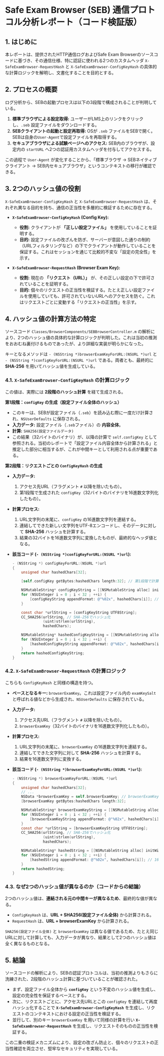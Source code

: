 # Safe Exam Browser (SEB) 通信プロトコル分析レポート（コード検証版）

## 1. はじめに

本レポートは、提供されたHTTP通信ログおよびSafe Exam Browserのソースコードに基づき、その通信仕様、特に認証に使われる2つのカスタムヘッダ `X-SafeExamBrowser-RequestHash` と `X-SafeExamBrowser-ConfigKeyHash` の具体的な計算ロジックを解明し、文書化することを目的とする。

## 2. プロセスの概要

ログ分析から、SEBの起動プロセスは以下の3段階で構成されることが判明している。

1.  **標準ブラウザによる設定取得:** ユーザーがLMS上のリンクをクリックし、`.seb` 設定ファイルをダウンロードする。
2.  **SEBクライアントの起動と設定再取得:** OSが `.seb` ファイルをSEBで開く。SEBは自身の`User-Agent`で設定ファイルを再取得する。
3.  **セキュアブラウザによる試験ページへのアクセス:** SEB内のブラウザが、設定内の `startURL` へ2つの認証用カスタムヘッダを付与してアクセスする。

この過程で `User-Agent` が変化することから、「標準ブラウザ → SEBネイティブクライアント → SEB内セキュアブラウザ」というコンテキストの移行が確認できる。

## 3. 2つのハッシュ値の役割

`X-SafeExamBrowser-ConfigKeyHash` と `X-SafeExamBrowser-RequestHash` は、それぞれ異なる目的を持ち、通信の正当性を多層的に検証するために存在する。

*   **`X-SafeExamBrowser-ConfigKeyHash` (Config Key):**
    *   **役割:** クライアントが **「正しい設定ファイル」** を使用していることを証明する。
    *   **目的:** 設定ファイルの改ざんを防ぎ、サーバーが意図した通りの制約（URLフィルタリングなど）の下でクライアントが動作していることを保証する。これはセッションを通じて比較的不変な「設定の完全性」を示す。

*   **`X-SafeExamBrowser-RequestHash` (Browser Exam Key):**
    *   **役割:** 現在の **「リクエスト（URL）」** が、その正しい設定の下で許可されていることを証明する。
    *   **目的:** 個々のリクエストの正当性を検証する。たとえ正しい設定ファイルを使用していても、許可されていないURLへのアクセスを防ぐ。これはリクエストごとに変動する「リクエストの正当性」を示す。

## 4. ハッシュ値の計算方法の特定

ソースコード `Classes/BrowserComponents/SEBBrowserController.m` の解析により、2つのハッシュ値の具体的な計算ロジックが判明した。これは当初の推測をおおむね裏付けるものであったが、より詳細な実装が明らかになった。

キーとなるメソッドは `- (NSString *)browserExamKeyForURL:(NSURL *)url` と `- (NSString *)configKeyForURL:(NSURL *)url` である。両者とも、最終的に **SHA-256** を用いてハッシュ値を生成している。

### 4.1. `X-SafeExamBrowser-ConfigKeyHash` の計算ロジック

この値は、実際には **2段階のハッシュ計算** を経て生成される。

**第1段階：`configKey` の生成（設定ファイル全体のハッシュ）**

*   このキーは、SEBが設定ファイル（`.seb`）を読み込む際に一度だけ計算され、`NSUserDefaults` に保存される。
*   **入力データ:** 設定ファイル（`.seb`ファイル）の **内容全体**。
*   **計算:** `SHA256(設定ファイルデータ)`
*   この結果（32バイトのバイナリ）が、以降の計算で `self.configKey` として参照される。当初のレポートで「設定ファイル内容全体から計算される」と推定した部分に相当するが、これが中間キーとして利用される点が重要である。

**第2段階：リクエストごとの `ConfigKeyHash` の生成**

*   **入力データ:**
    1.  アクセス先URL（フラグメント `#` 以降を除いたもの）。
    2.  第1段階で生成された `configKey`（32バイトのバイナリを16進数文字列化したもの）。
*   **計算プロセス:**
    1.  URL文字列の末尾に、`configKey` の16進数文字列を連結する。
    2.  連結してできた新しい文字列をUTF-8エンコードし、そのデータに対して **SHA-256** ハッシュを計算する。
    3.  結果の32バイトを16進数文字列に変換したものが、最終的なヘッダ値となる。

*   **該当コード (`- (NSString *)configKeyForURL:(NSURL *)url`):**
    ```objectivec
    - (NSString *) configKeyForURL:(NSURL *)url
    {
        unsigned char hashedChars[32];

        [self.configKey getBytes:hashedChars length:32]; // 第1段階で計算済みのconfigKeyを取得

        NSMutableString* configKeyString = [[NSMutableString alloc] initWithString:urlStrippedFragment(url)];
        for (NSUInteger i = 0 ; i < 32 ; ++i) {
            [configKeyString appendFormat: @"%02x", hashedChars[i]]; // URLとconfigKeyを連結
        }

        const char *urlString = [configKeyString UTF8String];
        CC_SHA256(urlString, // SHA-256でハッシュ化
                  (uint)strlen(urlString),
                  hashedChars);

        NSMutableString* hashedConfigKeyString = [[NSMutableString alloc] initWithCapacity:32];
        for (NSUInteger i = 0 ; i < 32 ; ++i) {
            [hashedConfigKeyString appendFormat: @"%02x", hashedChars[i]]; // 16進数文字列に変換
        }
        return hashedConfigKeyString;
    }
    ```

### 4.2. `X-SafeExamBrowser-RequestHash` の計算ロジック

こちらも `ConfigKeyHash` と同様の構造を持つ。

*   **ベースとなるキー:** `browserExamKey`。これは設定ファイル内の `examKeySalt` と呼ばれる値などから生成され、`NSUserDefaults` に保存されている。
*   **入力データ:**
    1.  アクセス先URL（フラグメント `#` 以降を除いたもの）。
    2.  `browserExamKey`（32バイトのバイナリを16進数文字列化したもの）。
*   **計算プロセス:**
    1.  URL文字列の末尾に、`browserExamKey` の16進数文字列を連結する。
    2.  連結してできた文字列に対して **SHA-256** ハッシュを計算する。
    3.  結果を16進数文字列に変換する。

*   **該当コード (`- (NSString *)browserExamKeyForURL:(NSURL *)url`):**
    ```objectivec
    - (NSString *) browserExamKeyForURL:(NSURL *)url
    {
        unsigned char hashedChars[32];
        // ...
        NSData *browserExamKey = self.browserExamKey; // browserExamKeyを取得
        [browserExamKey getBytes:hashedChars length:32];

        NSMutableString* browserExamKeyString = [[NSMutableString alloc] initWithString:urlStrippedFragment(url)];
        for (NSUInteger i = 0 ; i < 32 ; ++i) {
            [browserExamKeyString appendFormat: @"%02x", hashedChars[i]]; // URLとbrowserExamKeyを連結
        }
        const char *urlString = [browserExamKeyString UTF8String];
        CC_SHA256(urlString, // SHA-256でハッシュ化
                  (uint)strlen(urlString),
                  hashedChars);

        NSMutableString* hashedString = [[NSMutableString alloc] initWithCapacity:32];
        for (NSUInteger i = 0 ; i < 32 ; ++i) {
            [hashedString appendFormat: @"%02x", hashedChars[i]]; // 16進数文字列に変換
        }
        return hashedString;
    }
    ```

### 4.3. なぜ2つのハッシュ値が異なるのか（コードからの結論）

2つのハッシュ値は、**連結される元の中間キーが異なるため**、最終的な値が異なる。

*   `ConfigKeyHash` は、**URL + SHA256(設定ファイル全体)** から計算される。
*   `RequestHash` は、**URL + browserExamKey** から計算される。

`SHA256(設定ファイル全体)` と `browserExamKey` は異なる値であるため、たとえ同じURLに対して計算しても、入力データが異なり、結果として2つのハッシュ値は全く異なるものとなる。

## 5. 結論

ソースコードの解析により、SEBの認証プロトコルは、当初の推測よりもさらに洗練された、2段階のハッシュ計算に基づいていることが確認された。

*   まず、設定ファイル全体から **`configKey`** という不変のハッシュ値を生成し、設定の完全性を保証するベースとする。
*   次に、リクエストごとに、アクセス先URLとこの `configKey` を連結して再度ハッシュ化することで **`X-SafeExamBrowser-ConfigKeyHash`** を生成し、リクエストのコンテキストにおける設定の正当性を検証する。
*   並行して、別のキー `browserExamKey` を用いて同様の計算を行い **`X-SafeExamBrowser-RequestHash`** を生成し、リクエストそのものの正当性を検証する。

この二重の検証メカニズムにより、設定の改ざん防止と、個々のリクエストの正当性確認を両立させ、堅牢なセキュリティを実現している。
